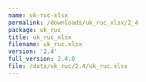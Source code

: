 ```yaml
---
name: uk-ruc-xlsx
permalink: /downloads/uk_ruc_xlsx/2_4
package: uk_ruc
title: uk_ruc_xlsx
filename: uk_ruc.xlsx
version: '2.4'
full_version: 2.4.0
file: /data/uk_ruc/2.4/uk_ruc.xlsx
---
```


